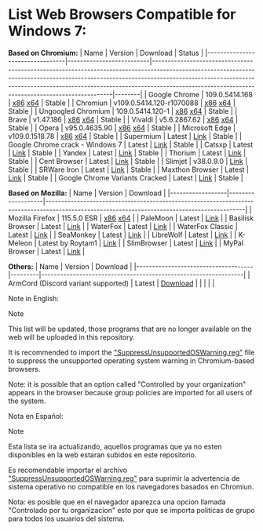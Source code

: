 # List Web Browsers Compatible for Windows 7:

**Based on Chromium:**
| Name                            | Version                  | Download                                                                                                                                                                                                                                                                                                  | Status |
|---------------------------------|--------------------------|-----------------------------------------------------------------------------------------------------------------------------------------------------------------------------------------------------------------------------------------------------------------------------------------------------------|--------|
| Google Chrome                   | 109.0.5414.168           | [x86](https://dl.google.com/release2/chrome/p5iizujxrjjggjfl7d4kvj5e5i_109.0.5414.168/109.0.5414.168_chrome_installer.exe) [x64](https://dl.google.com/release2/chrome/nvwf3mhcdg76ot6qwp75ovmh2u_109.0.5414.168/109.0.5414.168_chrome_installer.exe)                                                     | Stable |
| Chromiun                        | v109.0.5414.120-r1070088 | [x86](https://github.com/Hibbiki/chromium-win32/releases/download/v109.0.5414.120-r1070088/mini_installer.sync.exe) [x64](https://github.com/Hibbiki/chromium-win64/releases/download/v109.0.5414.120-r1070088/mini_installer.sync.exe)                                                                   | Stable |
| Ungoogled Chromium              | 109.0.5414.120-1         | [x86](https://ungoogled-software.github.io/ungoogled-chromium-binaries/releases/windows/32bit/109.0.5414.120-1) [x64](https://ungoogled-software.github.io/ungoogled-chromium-binaries/releases/windows/64bit/109.0.5414.120-1)                                                                           | Stable |
| Brave                           | v1.47.186                | [x86](https://github.com/brave/brave-browser/releases/download/v1.47.186/BraveBrowserStandaloneSetup32.exe) [x64](https://github.com/brave/brave-browser/releases/download/v1.47.186/BraveBrowserStandaloneSetup.exe)                                                                                     | Stable |
| Vivaldi                         | v5.6.2867.62             | [x86](https://downloads.vivaldi.com/stable/Vivaldi.5.6.2867.62.exe) [x64](https://downloads.vivaldi.com/stable/Vivaldi.5.6.2867.62.x64.exe)                                                                                                                                                               | Stable |
| Opera                           | v95.0.4635.90            | [x86](https://get.opera.com/ftp/pub/opera/desktop/95.0.4635.90/win/Opera_95.0.4635.90_Setup.exe) [x64](https://get.opera.com/ftp/pub/opera/desktop/95.0.4635.90/win/Opera_95.0.4635.90_Setup_x64.exe)                                                                                                     | Stable |
| Microsoft Edge                  | v109.0.1518.78           | [x86](https://msedge.sf.dl.delivery.mp.microsoft.com/filestreamingservice/files/dc4f8255-2ad7-4ab0-a32e-189a2141eec7/MicrosoftEdgeEnterpriseX86.msi) [x64](https://msedge.sf.dl.delivery.mp.microsoft.com/filestreamingservice/files/a37eade6-cd7b-42ab-94d0-307b9e6ec4c0/MicrosoftEdgeEnterpriseX64.msi) | Stable |
| Supermium                       | Latest                   | [Link](https://github.com/win32ss/supermium/releases/latest)                                                                                                                                                                                                                                                    | Stable |
| Google Chrome crack - Windows 7 | Latest                   | [Link](https://github.com/Blaukovitch/GOOGLE_CHROME_Windows_7/releases/tag/copy)                                                                                                                                                                                                                          | Stable |
| Catsxp                          | Latest                   | [Link](https://www.catsxp.com/)                                                                                                                                                                                                                                                                           | Stable |
| Yandex                          | Latest                   | [Link](https://browser.yandex.com/help/about/install.html)                                                                                                                                                                                                                                                | Stable |
| Thorium                         | Latest                   | [Link](https://github.com/Alex313031/thorium-win7/releases/latest)                                                                                                                                                                                                                                        | Stable |
| Cent Browser                    | Latest                   | [Link](http://www.centbrowser.com/)                                                                                                                                                                                                                                                                       | Stable |
| Slimjet                         | v38.0.9.0                | [Link](https://www.slimjet.com/en/dlpage_win78.php)                                                                                                                                                                                                                                                       | Stable |
| SRWare Iron                     | Latest                   | [Link](https://www.srware.net/downloads/win7.html)                                                                                                                                                                                                                                                        | Stable |
| Maxthon Browser                 | Latest                   | [Link](https://www.maxthon.com/en/download)                                                                                                                                                                                                                                                               | Stable |
| Google Chrome Variants Cracked  | Latest                   | [Link](https://github.com/Blaukovitch/GOOGLE_CHROME_Windows_7)                                                                                                                                                                                                                                            | Stable |


**Based on Mozilla:**
| Name             | Version           | Download                                                                                                                                    |
|------------------|-------------------|---------------------------------------------------------------------------------------------------------------------------------------------|
| Mozilla Firefox  | 115.5.0 ESR       | [x86](https://ftp.mozilla.org/pub/firefox/releases/115.5.0esr/win32/) [x64](https://ftp.mozilla.org/pub/firefox/releases/115.5.0esr/win64/) |
| PaleMoon         | Latest            | [Link](https://www.palemoon.org/download.shtml)                                                                                             |
| Basilisk Browser | Latest            | [Link](https://www.basilisk-browser.org/download.shtml)                                                                                     |
| WaterFox         | Latest            | [Link](https://www.waterfox.net)                                                                                                            |
| WaterFox Classic | Latest            | [Link](https://classic.waterfox.net/)                                                                                                       |
| SeaMonkey        | Latest            | [Link](https://www.seamonkey-project.org/releases/)                                                                                         |
| LibreWolf        | Latest            | [Link](https://librewolf.net/installation/windows/)                                                                                         |
| K-Meleon         | Latest by Roytam1 | [Link](https://o.rthost.win/kmeleon/)                                                                                                       |
| SlimBrowser      | Latest            | [Link](https://www.slimbrowser.net/en/dlpage.php)                                                                                           |
| MyPal Browser    | Latest            | [Link](https://www.github.com/Feodor2/Mypal68/releases/latest)                                                                                          |

**Others:**
| Name                                | Version | Download                                                       |
|-------------------------------------|---------|----------------------------------------------------------------|
| ArmCord (Discord variant supported) | Latest  | [Download](https://www.github.com/Alex313031/ArmCord-Win7/releases/latest) |
|                                     |         |                                                                |

Note in English:
> [!NOTE]
> This list will be updated, those programs that are no longer available on the web will be uploaded in this repository.
> 
> It is recommended to import the ["SuppressUnsupportedOSWarning.reg"](https://github.com/TesterMachine/W7RevivalTools/blob/main/Browsers/SuppressUnsupportedOSWarning.reg) file to suppress the unsupported operating system warning in Chromium-based browsers.
>
> Note: it is possible that an option called "Controlled by your organization" appears in the browser because group policies are imported for all users of the system.

Nota en Español:
> [!NOTE]
> Esta lista se ira actualizando, aquellos programas que ya no esten disponibles en la web estaran subidos en este repositorio.
> 
> Es recomendable importar el archivo ["SuppressUnsupportedOSWarning.reg"](https://github.com/TesterMachine/W7RevivalTools/blob/main/Browsers/SuppressUnsupportedOSWarning.reg) para suprimir la advertencia de sistema operativo no compatible en los navegadores basados en Chromiun.
>
> Nota: es posible que en el navegador aparezca una opcion llamada "Controlado por tu organizacion" esto por que se importa politicas de grupo para todos los usuarios del sistema. 
